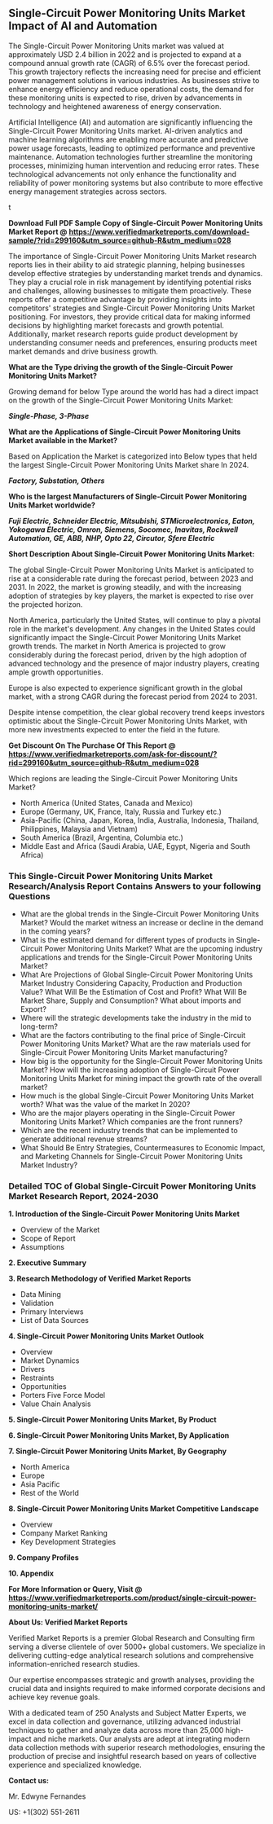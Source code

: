 <h2>Single-Circuit Power Monitoring Units Market Impact of AI and Automation</h2><p>The Single-Circuit Power Monitoring Units market was valued at approximately USD 2.4 billion in 2022 and is projected to expand at a compound annual growth rate (CAGR) of 6.5% over the forecast period. This growth trajectory reflects the increasing need for precise and efficient power management solutions in various industries. As businesses strive to enhance energy efficiency and reduce operational costs, the demand for these monitoring units is expected to rise, driven by advancements in technology and heightened awareness of energy conservation.</p><p>Artificial Intelligence (AI) and automation are significantly influencing the Single-Circuit Power Monitoring Units market. AI-driven analytics and machine learning algorithms are enabling more accurate and predictive power usage forecasts, leading to optimized performance and preventive maintenance. Automation technologies further streamline the monitoring processes, minimizing human intervention and reducing error rates. These technological advancements not only enhance the functionality and reliability of power monitoring systems but also contribute to more effective energy management strategies across sectors.</p>t</p><p id="" class=""><strong>Download Full PDF Sample Copy of Single-Circuit Power Monitoring Units Market Report @ <a href="https://www.verifiedmarketreports.com/download-sample/?rid=299160&utm_source=github-R&utm_medium=028" target="_blank">https://www.verifiedmarketreports.com/download-sample/?rid=299160&utm_source=github-R&utm_medium=028</a></strong></p><p>The importance of&nbsp;Single-Circuit Power Monitoring Units Market research reports lies in their ability to aid strategic planning, helping businesses develop effective strategies by understanding market trends and dynamics. They play a crucial role in risk management by identifying potential risks and challenges, allowing businesses to mitigate them proactively. These reports offer a competitive advantage by providing insights into competitors' strategies and Single-Circuit Power Monitoring Units Market positioning. For investors, they provide critical data for making informed decisions by highlighting market forecasts and growth potential. Additionally, market research reports guide product development by understanding consumer needs and preferences, ensuring products meet market demands and drive business growth.</p><p><strong>What are the&nbsp;Type driving the growth of the Single-Circuit Power Monitoring Units Market?</strong></p><p id="" class="">Growing demand for below Type around the world has had a direct impact on the growth of the Single-Circuit Power Monitoring Units Market:</p><em><strong>Single-Phase, 3-Phase</strong></em></p><strong>What are the&nbsp;Applications&nbsp;of Single-Circuit Power Monitoring Units Market available in the Market?</strong></p><p id="" class="">Based on Application the Market is categorized into Below types that held the largest Single-Circuit Power Monitoring Units Market share In 2024.</p><em><strong>Factory, Substation, Others</strong></em></p><strong>Who is the largest Manufacturers of Single-Circuit Power Monitoring Units Market worldwide?</strong></p><p><em><strong>Fuji Electric, Schneider Electric, Mitsubishi, STMicroelectronics, Eaton, Yokogawa Electric, Omron, Siemens, Socomec, Inavitas, Rockwell Automation, GE, ABB, NHP, Opto 22, Circutor, Sfere Electric</strong></em></p><p id="" class=""><strong>Short Description About Single-Circuit Power Monitoring Units Market:</strong></p><p>The global Single-Circuit Power Monitoring Units Market is anticipated to rise at a considerable rate during the forecast period, between 2023 and 2031. In 2022, the market is growing steadily, and with the increasing adoption of strategies by key players, the market is expected to rise over the projected horizon.</p><p>North America, particularly the United States, will continue to play a pivotal role in the market's development. Any changes in the United States could significantly impact the Single-Circuit Power Monitoring Units Market growth trends. The market in North America is projected to grow considerably during the forecast period, driven by the high adoption of advanced technology and the presence of major industry players, creating ample growth opportunities.</p><p>Europe is also expected to experience significant growth in the global market, with a strong CAGR during the forecast period from 2024 to 2031.</p><p>Despite intense competition, the clear global recovery trend keeps investors optimistic about the Single-Circuit Power Monitoring Units Market, with more new investments expected to enter the field in the future.</p><p id="" class=""><strong>Get Discount On The Purchase Of This Report @ <a href="https://www.verifiedmarketreports.com/ask-for-discount/?rid=299160&utm_source=github-R&utm_medium=028" target="_blank">https://www.verifiedmarketreports.com/ask-for-discount/?rid=299160&utm_source=github-R&utm_medium=028</a></strong></p>Which regions are leading the Single-Circuit Power Monitoring Units Market?</p><ul><li>North America (United States, Canada and Mexico)</li><li>Europe (Germany, UK, France, Italy, Russia and Turkey etc.)</li><li>Asia-Pacific (China, Japan, Korea, India, Australia, Indonesia, Thailand, Philippines, Malaysia and Vietnam)</li><li>South America (Brazil, Argentina, Columbia etc.)</li><li>Middle East and Africa (Saudi Arabia, UAE, Egypt, Nigeria and South Africa)</li></ul><h3 id="" class="">This Single-Circuit Power Monitoring Units Market Research/Analysis Report Contains Answers to your following Questions</h3><ul><li>What are the global trends in the Single-Circuit Power Monitoring Units Market? Would the market witness an increase or decline in the demand in the coming years?</li><li>What is the estimated demand for different types of products in Single-Circuit Power Monitoring Units Market? What are the upcoming industry applications and trends for the Single-Circuit Power Monitoring Units Market?</li><li>What Are Projections of Global Single-Circuit Power Monitoring Units Market Industry Considering Capacity, Production and Production Value? What Will Be the Estimation of Cost and Profit? What Will Be Market Share, Supply and Consumption? What about imports and Export?</li><li>Where will the strategic developments take the industry in the mid to long-term?</li><li>What are the factors contributing to the final price of Single-Circuit Power Monitoring Units Market? What are the raw materials used for Single-Circuit Power Monitoring Units Market manufacturing?</li><li>How big is the opportunity for the Single-Circuit Power Monitoring Units Market? How will the increasing adoption of Single-Circuit Power Monitoring Units Market for mining impact the growth rate of the overall market?</li><li>How much is the global Single-Circuit Power Monitoring Units Market worth? What was the value of the market In 2020?</li><li>Who are the major players operating in the Single-Circuit Power Monitoring Units Market? Which companies are the front runners?</li><li>Which are the recent industry trends that can be implemented to generate additional revenue streams?</li><li>What Should Be Entry Strategies, Countermeasures to Economic Impact, and Marketing Channels for Single-Circuit Power Monitoring Units Market Industry?</li></ul><h3 id="" class="">Detailed TOC of Global Single-Circuit Power Monitoring Units Market Research Report, 2024-2030</h3><p id="" class=""><strong>1. Introduction of the Single-Circuit Power Monitoring Units Market</strong></p><ul><li>Overview of the Market</li><li>Scope of Report</li><li>Assumptions</li></ul><p id="" class=""><strong>2. Executive Summary</strong></p><p id="" class=""><strong>3. Research Methodology of Verified Market Reports</strong></p><ul><li>Data Mining</li><li>Validation</li><li>Primary Interviews</li><li>List of Data Sources</li></ul><p id="" class=""><strong>4. Single-Circuit Power Monitoring Units Market Outlook</strong></p><ul><li>Overview</li><li>Market Dynamics</li><li>Drivers</li><li>Restraints</li><li>Opportunities</li><li>Porters Five Force Model</li><li>Value Chain Analysis</li></ul><p id="" class=""><strong>5. Single-Circuit Power Monitoring Units Market, By Product</strong></p><p id="" class=""><strong>6. Single-Circuit Power Monitoring Units Market, By Application</strong></p><p id="" class=""><strong>7. Single-Circuit Power Monitoring Units Market, By Geography</strong></p><ul><li>North America</li><li>Europe</li><li>Asia Pacific</li><li>Rest of the World</li></ul><p id="" class=""><strong>8. Single-Circuit Power Monitoring Units Market Competitive Landscape</strong></p><ul><li>Overview</li><li>Company Market Ranking</li><li>Key Development Strategies</li></ul><p id="" class=""><strong>9. Company Profiles</strong></p><p id="" class=""><strong>10. Appendix</strong></p><p id="" class=""><strong>For More Information or Query, Visit @ <a href="https://www.verifiedmarketreports.com/product/single-circuit-power-monitoring-units-market/" target="_blank">https://www.verifiedmarketreports.com/product/single-circuit-power-monitoring-units-market/</a></strong></p><p id="" class=""><strong>About Us: Verified Market Reports</strong></p><p id="" class="">Verified Market Reports is a premier Global Research and Consulting firm serving a diverse clientele of over 5000+ global customers. We specialize in delivering cutting-edge analytical research solutions and comprehensive information-enriched research studies.</p><p id="" class="">Our expertise encompasses strategic and growth analyses, providing the crucial data and insights required to make informed corporate decisions and achieve key revenue goals.</p><p id="" class="">With a dedicated team of 250 Analysts and Subject Matter Experts, we excel in data collection and governance, utilizing advanced industrial techniques to gather and analyze data across more than 25,000 high-impact and niche markets. Our analysts are adept at integrating modern data collection methods with superior research methodologies, ensuring the production of precise and insightful research based on years of collective experience and specialized knowledge.</p><p id="" class=""><strong>Contact us:</strong></p><p id="" class="">Mr. Edwyne Fernandes</p><p id="" class="">US: +1(302) 551-2611</p>